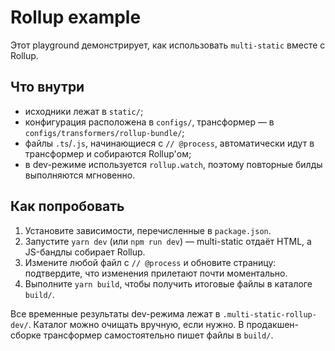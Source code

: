 # Rollup example

Этот playground демонстрирует, как использовать `multi-static` вместе с Rollup.

## Что внутри

- исходники лежат в `static/`;
- конфигурация расположена в `configs/`, трансформер — в `configs/transformers/rollup-bundle/`;
- файлы `.ts`/`.js`, начинающиеся с `// @process`, автоматически идут в трансформер и собираются Rollup'ом;
- в dev-режиме используется `rollup.watch`, поэтому повторные билды выполняются мгновенно.

## Как попробовать

1. Установите зависимости, перечисленные в `package.json`.
2. Запустите `yarn dev` (или `npm run dev`) — multi-static отдаёт HTML, а JS-бандлы собирает Rollup.
3. Измените любой файл с `// @process` и обновите страницу: подтвердите, что изменения прилетают почти моментально.
4. Выполните `yarn build`, чтобы получить итоговые файлы в каталоге `build/`.

Все временные результаты dev-режима лежат в `.multi-static-rollup-dev/`. Каталог можно очищать вручную, если нужно. В продакшен-сборке трансформер самостоятельно пишет файлы в `build/`.
